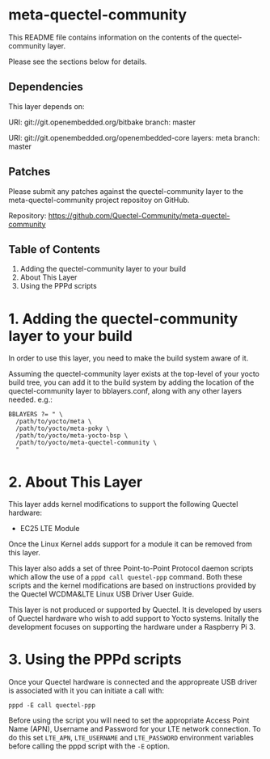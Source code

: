 # meta-quectel-community

This README file contains information on the contents of the
quectel-community layer.

Please see the sections below for details.

## Dependencies

This layer depends on:

 URI: git://git.openembedded.org/bitbake
 branch: master

 URI: git://git.openembedded.org/openembedded-core
 layers: meta
 branch: master

## Patches

Please submit any patches against the quectel-community layer to the
meta-quectel-community project repositoy on GitHub.

Repository: https://github.com/Quectel-Community/meta-quectel-community

## Table of Contents

1. Adding the quectel-community layer to your build
2. About This Layer
3. Using the PPPd scripts

# 1. Adding the quectel-community layer to your build

In order to use this layer, you need to make the build system aware of
it.

Assuming the quectel-community layer exists at the top-level of your
yocto build tree, you can add it to the build system by adding the
location of the quectel-community layer to bblayers.conf, along with any
other layers needed. e.g.:

```
BBLAYERS ?= " \
  /path/to/yocto/meta \
  /path/to/yocto/meta-poky \
  /path/to/yocto/meta-yocto-bsp \
  /path/to/yocto/meta-quectel-community \
  "
```

# 2. About This Layer

This layer adds kernel modifications to support the following Quectel 
hardware: 

* EC25 LTE Module

Once the Linux Kernel adds support for a module it can be removed from 
this layer.

This layer also adds a set of three Point-to-Point Protocol daemon 
scripts which allow the use of a `pppd call questel-ppp` command.  Both 
these scripts and the kernel modifications are based on instructions 
provided by the Quectel WCDMA&LTE Linux USB Driver User Guide.

This layer is not produced or supported by Quectel.  It is developed by
users of Quectel hardware who wish to add support to Yocto systems.
Initally the development focuses on supporting the hardware under a 
Raspberry Pi 3.

# 3. Using the PPPd scripts

Once your Quectel hardware is connected and the appropreate USB driver 
is associated with it you can initiate a call with: 

```
pppd -E call quectel-ppp
```

Before using the script you will need to set the appropriate Access
Point Name (APN), Username and Password for your LTE network
connection.  To do this set `LTE_APN`, `LTE_USERNAME` and
`LTE_PASSWORD` environment variables before calling the pppd script
with the `-E` option.
